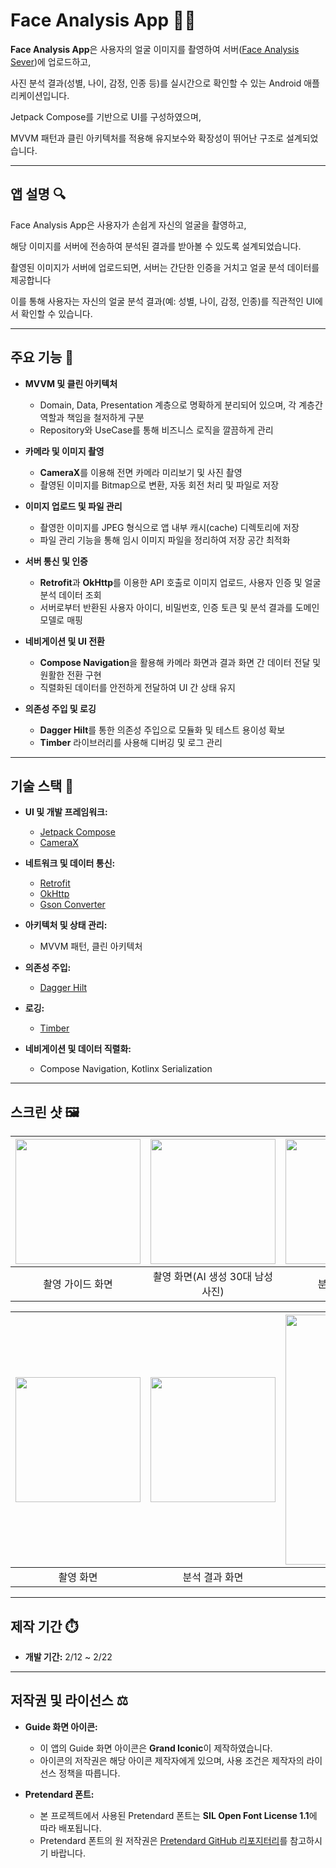 # Face Analysis App 📸✨

**Face Analysis App**은 사용자의 얼굴 이미지를 촬영하여 서버([Face Analysis Sever](https://github.com/loyalflower0908/Face-Analysis-Server))에 업로드하고,

사진 분석 결과(성별, 나이, 감정, 인종 등)를 실시간으로 확인할 수 있는 Android 애플리케이션입니다.

Jetpack Compose를 기반으로 UI를 구성하였으며,

MVVM 패턴과 클린 아키텍처를 적용해 유지보수와 확장성이 뛰어난 구조로 설계되었습니다.

---

## 앱 설명 🔍

Face Analysis App은 사용자가 손쉽게 자신의 얼굴을 촬영하고,

해당 이미지를 서버에 전송하여 분석된 결과를 받아볼 수 있도록 설계되었습니다.

촬영된 이미지가 서버에 업로드되면, 서버는 간단한 인증을 거치고 얼굴 분석 데이터를 제공합니다

이를 통해 사용자는 자신의 얼굴 분석 결과(예: 성별, 나이, 감정, 인종)를 직관적인 UI에서 확인할 수 있습니다.

---

## 주요 기능 🚀

- **MVVM 및 클린 아키텍처**
  - Domain, Data, Presentation 계층으로 명확하게 분리되어 있으며, 각 계층간 역할과 책임을 철저하게 구분
  - Repository와 UseCase를 통해 비즈니스 로직을 깔끔하게 관리

- **카메라 및 이미지 촬영**
  - **CameraX**를 이용해 전면 카메라 미리보기 및 사진 촬영
  - 촬영된 이미지를 Bitmap으로 변환, 자동 회전 처리 및 파일로 저장

- **이미지 업로드 및 파일 관리**
  - 촬영한 이미지를 JPEG 형식으로 앱 내부 캐시(cache) 디렉토리에 저장
  - 파일 관리 기능을 통해 임시 이미지 파일을 정리하여 저장 공간 최적화

- **서버 통신 및 인증**
  - **Retrofit**과 **OkHttp**를 이용한 API 호출로 이미지 업로드, 사용자 인증 및 얼굴 분석 데이터 조회
  - 서버로부터 반환된 사용자 아이디, 비밀번호, 인증 토큰 및 분석 결과를 도메인 모델로 매핑

- **네비게이션 및 UI 전환**
  - **Compose Navigation**을 활용해 카메라 화면과 결과 화면 간 데이터 전달 및 원활한 전환 구현
  - 직렬화된 데이터를 안전하게 전달하여 UI 간 상태 유지

- **의존성 주입 및 로깅**
  - **Dagger Hilt**를 통한 의존성 주입으로 모듈화 및 테스트 용이성 확보
  - **Timber** 라이브러리를 사용해 디버깅 및 로그 관리

---

## 기술 스택 🧰

- **UI 및 개발 프레임워크:**  
  - [Jetpack Compose](https://developer.android.com/jetpack/compose)  
  - [CameraX](https://developer.android.com/training/camerax)

- **네트워크 및 데이터 통신:**  
  - [Retrofit](https://square.github.io/retrofit/)  
  - [OkHttp](https://square.github.io/okhttp/)  
  - [Gson Converter](https://github.com/square/retrofit/tree/master/retrofit-converters/gson)

- **아키텍처 및 상태 관리:**  
  - MVVM 패턴, 클린 아키텍처  

- **의존성 주입:**  
  - [Dagger Hilt](https://dagger.dev/hilt/)

- **로깅:**  
  - [Timber](https://github.com/JakeWharton/timber)

- **네비게이션 및 데이터 직렬화:**  
  - Compose Navigation, Kotlinx Serialization

---

## 스크린 샷 🖼️

| <img src="https://github.com/user-attachments/assets/370e55ce-7825-4d7b-a611-5e7ae310e6f5" width="200">   | <img src="https://github.com/user-attachments/assets/52dcf7b2-cf6a-414b-abe7-aaf4db5199b6" width="200"> | <img src="https://github.com/user-attachments/assets/79b41446-5228-4f72-84e4-bf422c9412e6" width="200"> |  
| :----------------------------------------------:  | :----------------------------------------------: | :----------------------------------------------: |  
|                 촬영 가이드 화면                  |         촬영 화면(AI 생성 30대 남성 사진)         |                  분석 결과 화면                   |  


| <img src="https://github.com/user-attachments/assets/a4f592b9-a936-4934-bb75-e2a1d892a151" width="200">   | <img src="https://github.com/user-attachments/assets/07449ec3-6169-4965-a5a7-a2c4e0363cfd" width="200"> | <img src="https://github.com/user-attachments/assets/e9944b3e-610c-475c-8454-9af2a53861fb" width="400"> |  
| :----------------------------------------------:  | :----------------------------------------------: | :----------------------------------------------: |  
|                   촬영 화면                       |                   분석 결과 화면                  |       사진 출처: GPT에서 DALL·E 3 모델           |  

---

## 제작 기간 ⏱️

- **개발 기간:** 2/12 ~ 2/22

---

## 저작권 및 라이선스 ⚖️

- **Guide 화면 아이콘:**  
  - 이 앱의 Guide 화면 아이콘은 **Grand Iconic**이 제작하였습니다.  
  - 아이콘의 저작권은 해당 아이콘 제작자에게 있으며, 사용 조건은 제작자의 라이선스 정책을 따릅니다.

- **Pretendard 폰트:**  
  - 본 프로젝트에서 사용된 Pretendard 폰트는 **SIL Open Font License 1.1**에 따라 배포됩니다.  
  - Pretendard 폰트의 원 저작권은 [Pretendard GitHub 리포지터리](https://github.com/orioncactus/pretendard)를 참고하시기 바랍니다.



